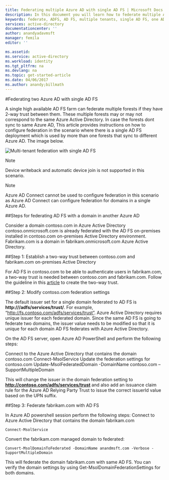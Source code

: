 ```yaml
---
title: Federating multiple Azure AD with single AD FS | Microsoft Docs
description: In this document you will learn how to federate multiple Azure AD with a single AD FS.
keywords: federate, ADFS, AD FS, multiple tenants, single AD FS, one ADFS, multi-tenant federation, multi-forest adfs, aad connect, federation, cross-tenant federation
services: active-directory
documentationcenter: ''
author: anandyadavmsft
manager: femila
editor: ''

ms.assetid: 
ms.service: active-directory
ms.workload: identity
ms.tgt_pltfrm: na
ms.devlang: na
ms.topic: get-started-article
ms.date: 04/06/2017
ms.author: anandy;billmath
---
```


#Federating two Azure AD with single AD FS

A single high available AD FS farm can federate multiple forests if they have 2-way trust between them. These multiple forests may or may not correspond to the same Azure Active Directory. In case the forests dont sync to same Azure AD, This article provides instructions on how to configure federation in the scenario where there is a single AD FS deployment which is used by more than one forests that sync to different Azure AD. The image below.

![Multi-tenant federation with single AD FS](media/active-directory-aadconnectfed-single-adfs-multitenant-federation/concept.png)
 
> [!NOTE]
> Device writeback and automatic device join is not supported in this scenario.

> [!NOTE]
> Azure AD Connect cannot be used to configure federation in this scenario as Azure AD Connect can configure federation for domains in a single Azure AD.

##Steps for federating AD FS with a domain in another Azure AD

Consider a domain contoso.com in Azure Active Directory contoso.onmicrosoft.com is already federated with the AD FS on-premises installed in contoso.com on-premises Active Directory environment. Fabrikam.com is a domain in fabrikam.onmicrosoft.com Azure Active Directory.

##Step 1: Establish a two-way trust between contoso.com and fabrikam.com on-premises Active Directory
 
For AD FS in contoso.com to be able to authenticate users in fabrikam.com, a two-way trust is needed between contoso.com and fabrikam.com. Follow the guideline in this [article](https://technet.microsoft.com/library/cc816590.aspx) to create the two-way trust.
 
##Step 2: Modify contoso.com federation settings 
 
The default issuer set for a single domain federated to AD FS is **http://<sts FQDN>/adfs/services/trust/**. For example, “http://fs.contoso.com/adfs/services/trust”. Azure Active Directory requires unique issuer for each federated domain. Since the same AD FS is going to federate two domains, the issuer value needs to be modified so that it is unique for each domain AD FS federates with Azure Active Directory. 
 
On the AD FS server, open Azure AD PowerShell and perform the following steps:
 
Connect to the Azure Active Directory that contains the domain contoso.com
    Connect-MsolService
Update the federation settings for contoso.com
    Update-MsolFederatedDomain -DomainName contoso.com –SupportMultipleDomain
 
This will change the issuer in the domain federation setting to **http://contoso.com/adfs/services/trust** and also add an issuance claim rule for the Azure AD Relying Party Trust to issue the correct issuerId value based on the UPN suffix.
 
##Step 3: Federate fabrikam.com with AD FS
 
In Azure AD powershell session perform the following steps:
Connect to Azure Active Directory that contains the domain fabrikam.com

    Connect-MsolService
Convert the fabrikam.com managed domain to federated:

    Convert-MsolDomainToFederated -DomainName anandmsft.com -Verbose -SupportMultipleDomain
 
This will federate the domain fabrikam.com with same AD FS. You can verify the domain settings by using Get-MsolDomainFederationSettings for both domains.
